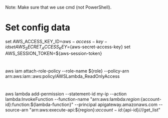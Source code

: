 Note: Make sure that we use cmd (not PowerShell).

# Set config data
set AWS_ACCESS_KEY_ID=${aws-access-key-id}
set AWS_SECRET_ACCESS_KEY=${aws-secret-access-key}
set AWS_SESSION_TOKEN=${aws-session-token}

# 
aws iam attach-role-policy --role-name ${role} --policy-arn arn:aws:iam::aws:policy/AWSLambda_ReadOnlyAccess

#
aws lambda add-permission --statement-id my-ip --action lambda:InvokeFunction --function-name "arn:aws:lambda:${region}:${account-id}:function:${lambda-function}" --principal apigateway.amazonaws.com --source-arn "arn:aws:execute-api:${region}:${account-id}:${api-id}/*/*/get_list"